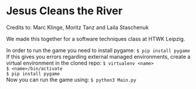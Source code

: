 # Jesus Cleans the River

Credits to: Marc Klinge, Moritz Tanz and Laila Staschenuk

We made this together for a software techniques class at HTWK Leipzig.

In order to run the game you need to install pygame:
```$ pip install pygame```
If this gives you errors regarding external managed environments, create a virtual environment in the cloned repo:
```$ virtualenv <name>``` <br>
```$ <name>/bin/activate``` <br>
```$ pip install pygame``` <br>
Now you can run the game using:
```$ python3 Main.py```
